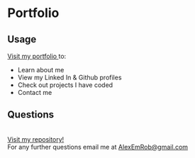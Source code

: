 # Portfolio
## Usage
<a href="https://alexemrob.github.io/OfficialPortfolio/">Visit my portfolio </a> to:
<ul><li>Learn about me</li>
  <li>View my Linked In & Github profiles</li>
  <li>Check out projects I have coded</li>
  <li>Contact me</li></ul>



## Questions

<br>[Visit my repository!](https://www.github.com/alexemrob)
<br>
For any further questions email me at AlexEmRob@gmail.com
